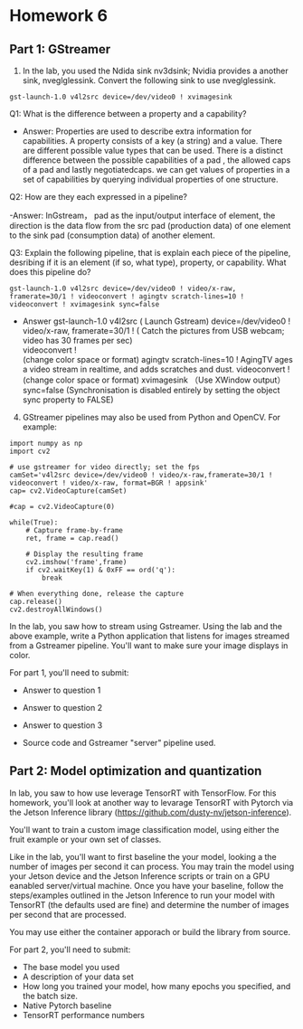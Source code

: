 # Homework 6


## Part 1: GStreamer

1. In the lab, you used the Ndida sink nv3dsink; Nvidia provides a another sink, nveglglessink.  Convert the following sink to use nveglglessink.
```
gst-launch-1.0 v4l2src device=/dev/video0 ! xvimagesink
```

Q1: What is the difference between a property and a capability?  

- Answer: Properties are used to describe extra information for capabilities. A property consists of a key (a string) and a value. There are different possible value types that can be used. There is a distinct difference between the possible capabilities of a pad , the allowed caps of a pad and lastly negotiatedcaps. we can get values of properties in a set of capabilities by querying individual properties of one structure.

Q2: How are they each expressed in a pipeline?

-Answer: InGstream， pad as the input/output interface of element, the direction is the data flow from the src pad (production data) of one element to the sink pad (consumption data) of another element.


Q3: Explain the following pipeline, that is explain each piece of the pipeline, desribing if it is an element (if so, what type), property, or capability.  What does this pipeline do?

```
gst-launch-1.0 v4l2src device=/dev/video0 ! video/x-raw, framerate=30/1 ! videoconvert ! agingtv scratch-lines=10 ! videoconvert ! xvimagesink sync=false
```
- Answer
gst-launch-1.0 v4l2src 
( Launch Gstream) 
device=/dev/video0 !  video/x-raw, framerate=30/1 ! 
( Catch the pictures from USB webcam; video has 30 frames per sec)  
videoconvert !  
(change color space or format) 
agingtv  scratch-lines=10 ! 
AgingTV ages a video stream in realtime, and adds scratches and dust.
videoconvert ! 
(change color space or format) 
xvimagesink 
（Use XWindow output） 
sync=false
(Synchronisation is disabled entirely by setting the object sync property to FALSE)
















4. GStreamer pipelines may also be used from Python and OpenCV.  For example:
```
import numpy as np
import cv2

# use gstreamer for video directly; set the fps
camSet='v4l2src device=/dev/video0 ! video/x-raw,framerate=30/1 ! videoconvert ! video/x-raw, format=BGR ! appsink'
cap= cv2.VideoCapture(camSet)

#cap = cv2.VideoCapture(0)

while(True):
    # Capture frame-by-frame
    ret, frame = cap.read()

    # Display the resulting frame
    cv2.imshow('frame',frame)
    if cv2.waitKey(1) & 0xFF == ord('q'):
        break

# When everything done, release the capture
cap.release()
cv2.destroyAllWindows()
```
In the lab, you saw how to stream using Gstreamer.  Using the lab and the above example, write a Python application that listens for images streamed from a Gstreamer pipeline.  You'll want to make sure your image displays in color.

For part 1, you'll need to submit:
- Answer to question 1



- Answer to question 2



- Answer to question 3



- Source code and Gstreamer "server" pipeline used.



















## Part 2: Model optimization and quantization

In lab, you saw to how use leverage TensorRT with TensorFlow.  For this homework, you'll look at another way to levarage TensorRT with Pytorch via the Jetson Inference library (https://github.com/dusty-nv/jetson-inference).

You'll want to train a custom image classification model, using either the fruit example or your own set of classes.

Like in the lab, you'll want to first baseline the your model, looking a the number of images per second it can process.  You may train the model using your Jetson device and the Jetson Inference scripts or train on a GPU eanabled server/virtual machine.  Once you have your baseline, follow the steps/examples outlined in the Jetson Inference to run your model with TensorRT (the defaults used are fine) and determine the number of images per second that are processed.

You may use either the container apporach or build the library from source.

For part 2, you'll need to submit:
- The base model you used
- A description of your data set
- How long you trained your model, how many epochs you specified, and the batch size.
- Native Pytorch baseline
- TensorRT performance numbers


